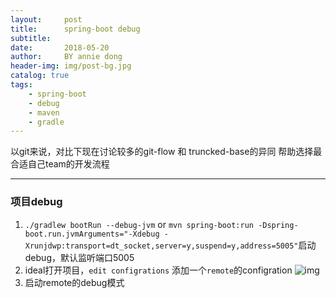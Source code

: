 ```yaml
---
layout:     post
title:      spring-boot debug
subtitle:   
date:       2018-05-20
author:     BY annie dong
header-img: img/post-bg.jpg
catalog: true
tags:
    - spring-boot
    - debug
    - maven
    - gradle
---
```

以git来说，对比下现在讨论较多的git-flow 和 truncked-base的异同
帮助选择最合适自己team的开发流程

---

### 项目debug
1. `./gradlew bootRun --debug-jvm` or `mvn spring-boot:run -Dspring-boot.run.jvmArguments="-Xdebug -Xrunjdwp:transport=dt_socket,server=y,suspend=y,address=5005"`启动debug，默认监听端口5005   
2. ideal打开项目，`edit configrations` 添加一个`remote`的configration
![img](https://dongjx.github.io/img/posts/java-debug.png)
3. 启动remote的debug模式
